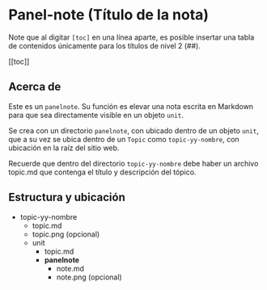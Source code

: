 # Panel-note (Título de la nota)

Note que al digitar `[toc]` en una línea aparte, es posible insertar una tabla de contenidos únicamente para los títulos de nivel 2 (##).

[[toc]]

## Acerca de
Este es un `panelnote`. Su función es elevar una nota escrita en Markdown para que sea directamente visible en un objeto `unit`.

Se crea con un directorio `panelnote`, con ubicado dentro de un objeto `unit`, que a su vez se ubica dentro de un `Topic` como `topic-yy-nombre`, con ubicación en la raíz del sitio web.

Recuerde que dentro del directorio `topic-yy-nombre` debe haber un archivo topic.md que contenga el título y descripción del tópico.

## Estructura y ubicación
* topic-yy-nombre
	* topic.md
 	* topic.png (opcional)
 	* unit
  		* topic.md
    	* **panelnote**
     		* note.md
       		* note.png (opcional)